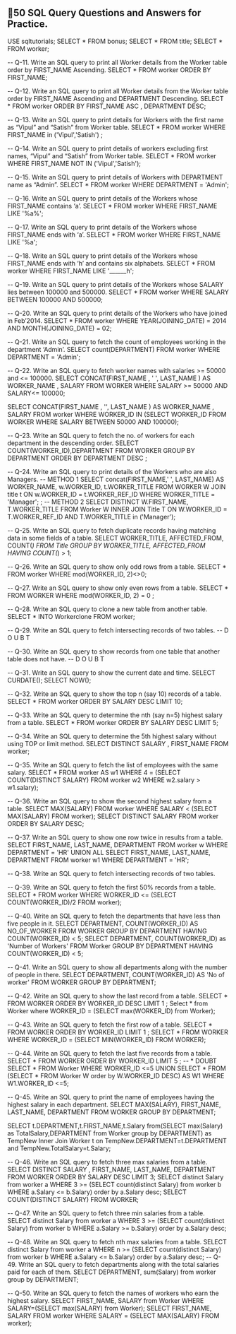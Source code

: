 ## 🔗50 SQL Query Questions and Answers for Practice.
USE sqltutorials;
SELECT * FROM bonus;
SELECT * FROM title;
SELECT * FROM worker;
	
-- Q-11. Write an SQL query to print all Worker details from the Worker table order by FIRST_NAME Ascending.
SELECT * FROM worker ORDER BY FIRST_NAME;

-- Q-12. Write an SQL query to print all Worker details from the Worker table order by FIRST_NAME Ascending and DEPARTMENT Descending.
SELECT * FROM worker ORDER BY FIRST_NAME ASC ,  DEPARTMENT DESC;

-- Q-13. Write an SQL query to print details for Workers with the first name as “Vipul” and “Satish” from Worker table.
SELECT * FROM worker WHERE FIRST_NAME in ('Vipul','Satish') ;

-- Q-14. Write an SQL query to print details of workers excluding first names, “Vipul” and “Satish” from Worker table.
SELECT * FROM worker WHERE FIRST_NAME NOT IN ('Vipul','Satish');

-- Q-15. Write an SQL query to print details of Workers with DEPARTMENT name as “Admin”.
SELECT * FROM worker WHERE DEPARTMENT = 'Admin';

-- Q-16. Write an SQL query to print details of the Workers whose FIRST_NAME contains ‘a’.
SELECT * FROM worker WHERE FIRST_NAME LIKE '%a%';

-- Q-17. Write an SQL query to print details of the Workers whose FIRST_NAME ends with ‘a’.
SELECT * FROM worker WHERE FIRST_NAME LIKE '%a';

-- Q-18. Write an SQL query to print details of the Workers whose FIRST_NAME ends with ‘h’ and contains six alphabets.
SELECT * FROM worker WHERE FIRST_NAME LIKE '______h';

-- Q-19. Write an SQL query to print details of the Workers whose SALARY lies between 100000 and 500000.
SELECT * FROM worker WHERE SALARY BETWEEN 100000 AND 500000;	

-- Q-20. Write an SQL query to print details of the Workers who have joined in Feb’2014.
SELECT * FROM worker WHERE YEAR(JOINING_DATE) = 2014 AND MONTH(JOINING_DATE) = 02;

-- Q-21. Write an SQL query to fetch the count of employees working in the department ‘Admin’.
SELECT count(DEPARTMENT) FROM worker WHERE DEPARTMENT = 'Admin';

-- Q-22. Write an SQL query to fetch worker names with salaries >= 50000 and <= 100000.
SELECT CONCAT(FIRST_NAME , ' ', LAST_NAME ) AS WORKER_NAME , SALARY FROM WORKER WHERE SALARY >= 50000 AND SALARY<= 100000;

SELECT CONCAT(FIRST_NAME , '', LAST_NAME ) AS WORKER_NAME , SALARY
FROM worker WHERE WORKER_ID IN (SELECT WORKER_ID FROM WORKER WHERE SALARY BETWEEN 50000 AND 100000);

-- Q-23. Write an SQL query to fetch the no. of workers for each department in the descending order.
SELECT COUNT(WORKER_ID),DEPARTMENT FROM WORKER GROUP BY DEPARTMENT ORDER BY DEPARTMENT DESC ;

-- Q-24. Write an SQL query to print details of the Workers who are also Managers.
-- METHOD 1
SELECT concat(FIRST_NAME,' ', LAST_NAME) AS WORKER_NAME, w.WORKER_ID, t.WORKER_TITLE 
FROM WORKER W JOIN title t ON w.WORKER_ID = t.WORKER_REF_ID 
WHERE WORKER_TITLE = 'Manager';
;
-- METHOD 2
SELECT DISTINCT W.FIRST_NAME, T.WORKER_TITLE
FROM Worker W
INNER JOIN Title T
ON W.WORKER_ID = T.WORKER_REF_ID
AND T.WORKER_TITLE in ('Manager');

-- Q-25. Write an SQL query to fetch duplicate records having matching data in some fields of a table.
SELECT WORKER_TITLE, AFFECTED_FROM, COUNT(*)
FROM Title
GROUP BY WORKER_TITLE, AFFECTED_FROM
HAVING COUNT(*) > 1;

-- Q-26. Write an SQL query to show only odd rows from a table.
SELECT * FROM worker WHERE mod(WORKER_ID, 2)<>0; 

-- Q-27. Write an SQL query to show only even rows from a table.
SELECT * FROM WORKER WHERE mod(WORKER_ID, 2) = 0 ; 

-- Q-28. Write an SQL query to clone a new table from another table.
SELECT * INTO Workerclone FROM worker;

-- Q-29. Write an SQL query to fetch intersecting records of two tables.
-- D O U B T 

-- Q-30. Write an SQL query to show records from one table that another table does not have.
-- D O U B T 

-- Q-31. Write an SQL query to show the current date and time.
SELECT CURDATE();
SELECT NOW();


-- Q-32. Write an SQL query to show the top n (say 10) records of a table.
SELECT * FROM worker ORDER BY SALARY DESC LIMIT 10;

-- Q-33. Write an SQL query to determine the nth (say n=5) highest salary from a table.
SELECT * FROM worker ORDER BY SALARY DESC LIMIT 5;

-- Q-34. Write an SQL query to determine the 5th highest salary without using TOP or limit method.
SELECT DISTINCT SALARY , FIRST_NAME FROM worker;

-- Q-35. Write an SQL query to fetch the list of employees with the same salary.
SELECT * FROM worker AS  w1 WHERE 4 = (SELECT COUNT(DISTINCT SALARY) FROM worker w2 WHERE  w2.salary >  w1.salary);

-- Q-36. Write an SQL query to show the second highest salary from a table.
SELECT MAX(SALARY) FROM worker WHERE SALARY < (SELECT MAX(SALARY) FROM worker);
SELECT DISTINCT SALARY FROM worker ORDER BY SALARY DESC;

-- Q-37. Write an SQL query to show one row twice in results from a table.
SELECT FIRST_NAME, LAST_NAME, DEPARTMENT FROM worker w WHERE DEPARTMENT = 'HR' 
UNION ALL
SELECT FIRST_NAME, LAST_NAME, DEPARTMENT FROM worker w1 WHERE DEPARTMENT = 'HR';

-- Q-38. Write an SQL query to fetch intersecting records of two tables.


-- Q-39. Write an SQL query to fetch the first 50% records from a table.
SELECT * FROM worker WHERE WORKER_ID <= (SELECT COUNT(WORKER_ID)/2 FROM worker);

-- Q-40. Write an SQL query to fetch the departments that have less than five people in it.
SELECT DEPARTMENT, COUNT(WORKER_ID) AS NO_OF_WORKER FROM WORKER GROUP BY DEPARTMENT HAVING COUNT(WORKER_ID) < 5;
SELECT DEPARTMENT, COUNT(WORKER_ID) as 'Number of Workers' FROM Worker GROUP BY DEPARTMENT HAVING COUNT(WORKER_ID) < 5;

-- Q-41. Write an SQL query to show all departments along with the number of people in there.
SELECT DEPARTMENT, COUNT(WORKER_ID) AS 'No of worker' FROM WORKER GROUP BY DEPARTMENT;

-- Q-42. Write an SQL query to show the last record from a table.
SELECT * FROM WORKER ORDER BY WORKER_ID DESC LIMIT 1 ;
Select * from Worker where WORKER_ID = (SELECT max(WORKER_ID) from Worker);

-- Q-43. Write an SQL query to fetch the first row of a table.
SELECT * FROM WORKER ORDER BY WORKER_ID  LIMIT 1 ;
SELECT * FROM WORKER WHERE WORKER_ID = (SELECT MIN(WORKER_ID) FROM WORKER);

-- Q-44. Write an SQL query to fetch the last five records from a table.
SELECT * FROM WORKER ORDER BY WORKER_ID  LIMIT 5 ;
-- * DOUBT
SELECT * FROM Worker WHERE WORKER_ID <=5
UNION
SELECT * FROM (SELECT * FROM Worker W order by W.WORKER_ID DESC) AS W1 WHERE W1.WORKER_ID <=5;

-- Q-45. Write an SQL query to print the name of employees having the highest salary in each department.
SELECT MAX(SALARY), FIRST_NAME, LAST_NAME, DEPARTMENT FROM WORKER GROUP BY DEPARTMENT;

SELECT t.DEPARTMENT,t.FIRST_NAME,t.Salary from(SELECT max(Salary) as TotalSalary,DEPARTMENT from Worker group by DEPARTMENT) as TempNew 
Inner Join Worker t on TempNew.DEPARTMENT=t.DEPARTMENT 
 and TempNew.TotalSalary=t.Salary;

-- Q-46. Write an SQL query to fetch three max salaries from a table.
SELECT DISTINCT SALARY , FIRST_NAME, LAST_NAME, DEPARTMENT FROM WORKER ORDER BY SALARY DESC LIMIT 3;
SELECT distinct Salary from worker a WHERE 3 >= (SELECT count(distinct Salary) from worker b WHERE a.Salary <= b.Salary) order by a.Salary desc;
SELECT COUNT(DISTINCT SALARY) FROM WORKER;

-- Q-47. Write an SQL query to fetch three min salaries from a table.
SELECT distinct Salary from worker a WHERE 3 >= (SELECT count(distinct Salary) from worker b WHERE a.Salary >= b.Salary) order by a.Salary desc;

-- Q-48. Write an SQL query to fetch nth max salaries from a table.
SELECT distinct Salary from worker a WHERE n >= (SELECT count(distinct Salary) from worker b WHERE a.Salary <= b.Salary) order by a.Salary desc;
-- Q-49. Write an SQL query to fetch departments along with the total salaries paid for each of them.
 SELECT DEPARTMENT, sum(Salary) from worker group by DEPARTMENT;

-- Q-50. Write an SQL query to fetch the names of workers who earn the highest salary.
SELECT FIRST_NAME, SALARY from Worker WHERE SALARY=(SELECT max(SALARY) from Worker);
SELECT FIRST_NAME, SALARY FROM worker WHERE SALARY = (SELECT MAX(SALARY) FROM worker);
